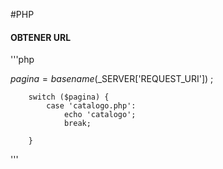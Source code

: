 #PHP

#### OBTENER URL
'''php

$pagina =basename($_SERVER['REQUEST_URI']) ;

		switch ($pagina) {
			case 'catalogo.php':
				echo 'catalogo';
				break;
		
		}

'''
